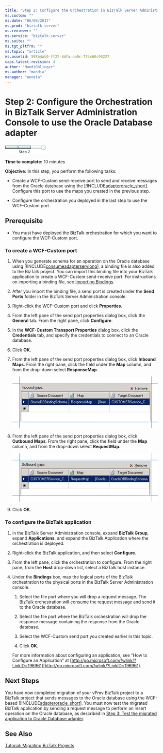 ```yaml
---
title: "Step 2: Configure the Orchestration in BizTalk Server Administration Console to use the Oracle Database adapter | Microsoft Docs"
ms.custom: ""
ms.date: "06/08/2017"
ms.prod: "biztalk-server"
ms.reviewer: ""
ms.service: "biztalk-server"
ms.suite: ""
ms.tgt_pltfrm: ""
ms.topic: "article"
ms.assetid: 598b4ab0-ff22-4dfa-aa9c-774c60c90227
caps.latest.revision: 4
author: "MandiOhlinger"
ms.author: "mandia"
manager: "anneta"
---
```

# Step 2: Configure the Orchestration in BizTalk Server Administration Console to use the Oracle Database adapter
![Step 2 of 3](../../adapters-and-accelerators/adapter-oracle-database/media/step-2of3.gif "Step_2of3")  
  
 **Time to complete:** 10 minutes  
  
 **Objective:** In this step, you perform the following tasks:  
  
-   Create a WCF-Custom send-receive port to send and receive messages from the Oracle database using the [!INCLUDE[adapteroracle_short](../../includes/adapteroracle-short-md.md)]. Configure this port to use the maps you created in the previous step.  
  
-   Configure the orchestration you deployed in the last step to use the WCF-Custom port.  
  
## Prerequisite  
  
-   You must have deployed the BizTalk orchestration for which you want to configure the WCF-Custom port.  
  
### To create a WCF-Custom port  
  
1.  When you generate schema for an operation on the Oracle database using [!INCLUDE[consumeadapterservlong](../../includes/consumeadapterservlong-md.md)], a binding file is also added to the BizTalk project. You can import this binding file into your BizTalk application to create a WCF-Custom send-receive port. For instructions on importing a binding file, see [Importing Bindings](http://msdn.microsoft.com/library/4cac9267-8bd8-453b-96b4-5c038912463f).  
  
2.  After you import the binding file, a send port is created under the **Send Ports** folder in the BizTalk Server Administration console.  
  
3.  Right-click the WCF-Custom port and click **Properties**.  
  
4.  From the left pane of the send port properties dialog box, click the **General** tab. From the right pane, click **Configure**.  
  
5.  In the **WCF-Custom Transport Properties** dialog box, click the **Credentials** tab, and specify the credentials to connect to an Oracle database.  
  
6.  Click **OK**.  
  
7.  From the left pane of the send port properties dialog box, click **Inbound Maps**. From the right pane, click the field under the **Map** column, and from the drop-down select **ResponseMap**.  
  
     ![Configure inbound map](../../adapters-and-accelerators/adapter-oracle-database/media/a5e49da1-fe34-46fe-80ca-9316d217171a.gif "a5e49da1-fe34-46fe-80ca-9316d217171a")  
  
8.  From the left pane of the send port properties dialog box, click **Outbound Maps**. From the right pane, click the field under the **Map** column, and from the drop-down select **RequestMap**.  
  
     ![Configure outbound map](../../adapters-and-accelerators/adapter-oracle-database/media/697b23d8-4231-4718-8a52-8013fac35e3e.gif "697b23d8-4231-4718-8a52-8013fac35e3e")  
  
9. Click **OK**.  
  
### To configure the BizTalk application  
  
1.  In the BizTalk Server Administration console, expand **BizTalk Group**, expand **Applications**, and expand the BizTalk Application where the orchestration is deployed.  
  
2.  Right-click the BizTalk application, and then select **Configure**.  
  
3.  From the left pane, click the orchestration to configure. From the right pane, from the **Host** drop-down list, select a BizTalk host instance.  
  
4.  Under the **Bindings** box, map the logical ports of the BizTalk orchestration to the physical ports in the BizTalk Server Administration console.  
  
    1.  Select the file port where you will drop a request message. The BizTalk orchestration will consume the request message and send it to the Oracle database.  
  
    2.  Select the file port where the BizTalk orchestration will drop the response message containing the response from the Oracle database.  
  
    3.  Select the WCF-Custom send port you created earlier in this topic.  
  
    4.  Click **OK**.  
  
     For more information about configuring an application, see "How to Configure an Application" at [http://go.microsoft.com/fwlink/?LinkID=196961](http://go.microsoft.com/fwlink/?LinkID=196961).  
  
## Next Steps  
 You have now completed migration of your vPrev BizTalk project to a BizTalk project that sends messages to the Oracle database using the WCF-based [!INCLUDE[adapteroracle_short](../../includes/adapteroracle-short-md.md)]. You must now test the migrated BizTalk application by sending a request message to perform an Insert operation on the Oracle database, as described in [Step 3: Test the migrated application to Oracle Database adapter](../../adapters-and-accelerators/adapter-oracle-database/step-3-test-the-migrated-application-to-oracle-database-adapter.md).  
  
## See Also  
 [Tutorial: Migrating BizTalk Projects](https://msdn.microsoft.com/library/dd788186(v=bts.80).aspx)